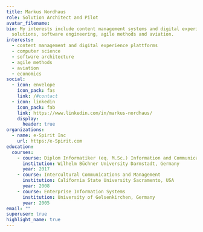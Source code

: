 ```yaml
---
title: Markus Nordhaus
role: Solution Architect and Pilot
avatar_filename: 
bio: My interests include content management systems and digital experiance
  solutions, software engineering, agile methods and aviation.
interests:
  - content management and digital experience plattforms
  - computer science
  - software architecture
  - agile methods
  - aviation
  - economics
social:
  - icon: envelope
    icon_pack: fas
    link: /#contact
  - icon: linkedin
    icon_pack: fab
    link: https://www.linkedin.com/in/markus-nordhaus/
    display:
      header: true
organizations:
  - name: e-Spirit Inc
    url: https:/e-Spirit.com
education:
  courses:
    - course: Diplom Informatiker (eq. M.Sc.) Information and Communication Managment
      institution: Wilhelm Büchner University Darmstadt, Germany
      year: 2017
    - course: Intercultural Communications and Management
      institution: California State University Sacramento, USA
      year: 2008
    - course: Enterprise Information Systems
      institution: University of Gelsenkirchen, Germany
      year: 2005
email: ""
superuser: true
highlight_name: true
---
```

